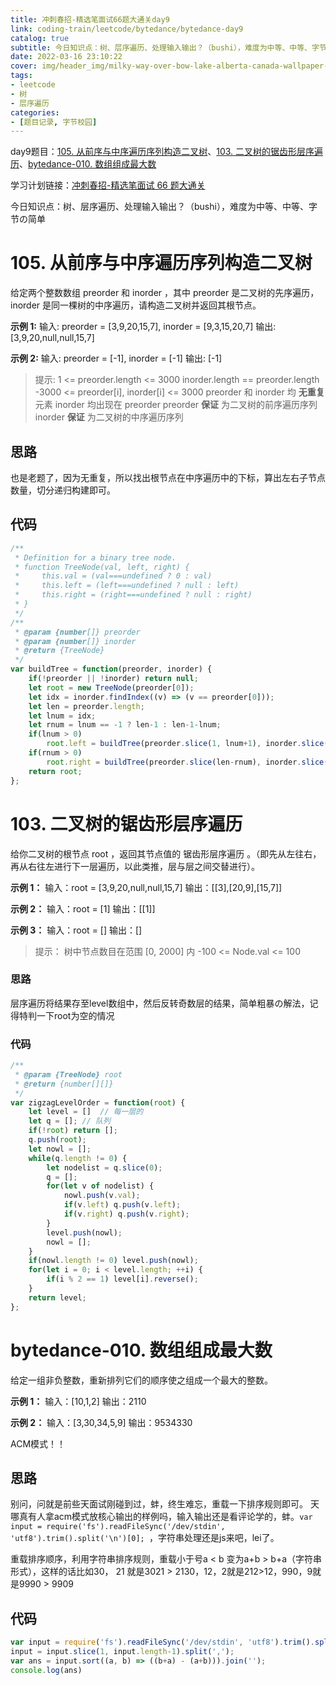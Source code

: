 ```yaml
---
title: 冲刺春招-精选笔面试66题大通关day9
link: coding-train/leetcode/bytedance/bytedance-day9
catalog: true
subtitle: 今日知识点：树、层序遍历、处理输入输出？（bushi），难度为中等、中等、字节の简单
date: 2022-03-16 23:10:22
cover: img/header_img/milky-way-over-bow-lake-alberta-canada-wallpaper-for-1920x1080-63-873.jpg
tags:
- leetcode
- 树
- 层序遍历
categories:
- [题目记录, 字节校园]
---
```


day9题目：[105. 从前序与中序遍历序列构造二叉树](https://leetcode-cn.com/problems/construct-binary-tree-from-preorder-and-inorder-traversal/)、[103. 二叉树的锯齿形层序遍历](https://leetcode-cn.com/problems/binary-tree-zigzag-level-order-traversal/)、[bytedance-010. 数组组成最大数](https://leetcode-cn.com/problems/9nsGSS/)

学习计划链接：[冲刺春招-精选笔面试 66 题大通关](https://leetcode-cn.com/study-plan/bytedancecampus/?progress=dcmyjb3)

今日知识点：树、层序遍历、处理输入输出？（bushi），难度为中等、中等、字节の简单
<!-- more -->
# 105. 从前序与中序遍历序列构造二叉树

给定两个整数数组 preorder 和 inorder ，其中 preorder 是二叉树的先序遍历， inorder 是同一棵树的中序遍历，请构造二叉树并返回其根节点。

**示例 1:**
输入: preorder = [3,9,20,15,7], inorder = [9,3,15,20,7]
输出: [3,9,20,null,null,15,7]

**示例 2:**
输入: preorder = [-1], inorder = [-1]
输出: [-1]

> 提示:
1 <= preorder.length <= 3000
inorder.length == preorder.length
-3000 <= preorder[i], inorder[i] <= 3000
preorder 和 inorder 均 **无重复** 元素
inorder 均出现在 preorder
preorder **保证** 为二叉树的前序遍历序列
inorder **保证** 为二叉树的中序遍历序列

## 思路

也是老题了，因为无重复，所以找出根节点在中序遍历中的下标，算出左右子节点数量，切分递归构建即可。

## 代码

```js
/**
 * Definition for a binary tree node.
 * function TreeNode(val, left, right) {
 *     this.val = (val===undefined ? 0 : val)
 *     this.left = (left===undefined ? null : left)
 *     this.right = (right===undefined ? null : right)
 * }
 */
/**
 * @param {number[]} preorder
 * @param {number[]} inorder
 * @return {TreeNode}
 */
var buildTree = function(preorder, inorder) {
    if(!preorder || !inorder) return null;
    let root = new TreeNode(preorder[0]);
    let idx = inorder.findIndex((v) => (v == preorder[0]));
    let len = preorder.length;
    let lnum = idx;
    let rnum = lnum == -1 ? len-1 : len-1-lnum;
    if(lnum > 0) 
        root.left = buildTree(preorder.slice(1, lnum+1), inorder.slice(0, lnum+1));
    if(rnum > 0) 
        root.right = buildTree(preorder.slice(len-rnum), inorder.slice(len-rnum));
    return root;
};
```

# 103. 二叉树的锯齿形层序遍历

给你二叉树的根节点 root ，返回其节点值的 锯齿形层序遍历 。（即先从左往右，再从右往左进行下一层遍历，以此类推，层与层之间交替进行）。

**示例 1：**
输入：root = [3,9,20,null,null,15,7]
输出：[[3],[20,9],[15,7]]

**示例 2：**
输入：root = [1]
输出：[[1]]

**示例 3：**
输入：root = []
输出：[]

>提示：
树中节点数目在范围 [0, 2000] 内
-100 <= Node.val <= 100

### 思路

层序遍历将结果存至level数组中，然后反转奇数层的结果，简单粗暴の解法，记得特判一下root为空的情况

### 代码

```js
/**
 * @param {TreeNode} root
 * @return {number[][]}
 */
var zigzagLevelOrder = function(root) {
    let level = []  // 每一层的
    let q = []; // 队列
    if(!root) return [];
    q.push(root);
    let nowl = [];
    while(q.length != 0) {
        let nodelist = q.slice(0);
        q = [];
        for(let v of nodelist) {
            nowl.push(v.val);
            if(v.left) q.push(v.left);
            if(v.right) q.push(v.right);
        }
        level.push(nowl);
        nowl = [];
    }
    if(nowl.length != 0) level.push(nowl);
    for(let i = 0; i < level.length; ++i) {
        if(i % 2 == 1) level[i].reverse();
    }
    return level;
};
```

# bytedance-010. 数组组成最大数

给定一组非负整数，重新排列它们的顺序使之组成一个最大的整数。

**示例 1：**
输入：[10,1,2]
输出：2110

**示例 2：**
输入：[3,30,34,5,9]
输出：9534330

ACM模式！！

## 思路

别问，问就是前些天面试刚碰到过，蚌，终生难忘，重载一下排序规则即可。
天哪真有人拿acm模式放核心输出的样例吗，输入输出还是看评论学的，蚌。`var input = require('fs').readFileSync('/dev/stdin', 'utf8').trim().split('\n')[0];
`，字符串处理还是js来吧，lei了。

重载排序顺序，利用字符串排序规则，重载小于号a < b 变为a+b > b+a（字符串形式），这样的话比如30， 21 就是3021 > 2130，12，2就是212>12，990，9就是9990 > 9909

## 代码

```js
var input = require('fs').readFileSync('/dev/stdin', 'utf8').trim().split('\n')[0];
input = input.slice(1, input.length-1).split(',');
var ans = input.sort((a, b) => ((b+a) - (a+b))).join('');
console.log(ans)
```
